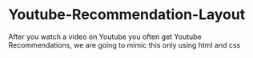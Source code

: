 # Youtube-Recommendation-Layout
After you watch a video on Youtube you often get Youtube Recommendations, we are going to mimic this only using html and css
